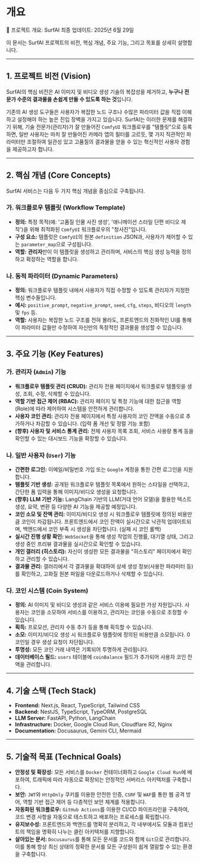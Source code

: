 # 개요
💎 프로젝트 개요: SurfAI
최종 업데이트: 2025년 6월 29일

이 문서는 SurfAI 프로젝트의 비전, 핵심 개념, 주요 기능, 그리고 목표를 상세히 설명합니다.

---

## 1. 프로젝트 비전 (Vision)

SurfAI의 핵심 비전은 AI 이미지 및 비디오 생성 기술의 복잡성을 제거하고, **누구나 전문가 수준의 결과물을 손쉽게 만들 수 있도록 하는 것**입니다.

기존의 AI 생성 도구들은 사용자가 복잡한 노드 구조나 수많은 파라미터 값을 직접 이해하고 설정해야 하는 높은 진입 장벽을 가지고 있습니다. SurfAI는 이러한 문제를 해결하기 위해, 기술 전문가(관리자)가 잘 만들어진 `ComfyUI` 워크플로우를 "템플릿"으로 등록하면, 일반 사용자는 마치 잘 만들어진 카메라 앱의 필터를 고르듯, 몇 가지 직관적인 파라미터만 조절하여 일관성 있고 고품질의 결과물을 얻을 수 있는 혁신적인 사용자 경험을 제공하고자 합니다.

---

## 2. 핵심 개념 (Core Concepts)

SurfAI 서비스는 다음 두 가지 핵심 개념을 중심으로 구축됩니다.

### 가. 워크플로우 템플릿 (Workflow Template)

-   **정의:** 특정 목적(예: '고품질 인물 사진 생성', '애니메이션 스타일 단편 비디오 제작')을 위해 최적화된 `ComfyUI` 워크플로우의 "청사진"입니다.
-   **구성 요소:** 템플릿은 `ComfyUI`의 원본 `definition` JSON과, 사용자가 제어할 수 있는 `parameter_map`으로 구성됩니다.
-   **역할:** **관리자**만이 이 템플릿을 생성하고 관리하며, 서비스의 핵심 생성 능력을 정의하고 확장하는 역할을 합니다.

### 나. 동적 파라미터 (Dynamic Parameters)

-   **정의:** 워크플로우 템플릿 내에서 사용자가 직접 수정할 수 있도록 관리자가 지정한 핵심 변수들입니다.
-   **예시:** `positive_prompt`, `negative_prompt`, `seed`, `cfg`, `steps`, 비디오의 `length` 및 `fps` 등.
-   **역할:** 사용자는 복잡한 노드 구조를 전혀 몰라도, 프론트엔드의 친화적인 UI를 통해 이 파라미터 값들만 수정하여 자신만의 독창적인 결과물을 생성할 수 있습니다.

---

## 3. 주요 기능 (Key Features)

### 가. 관리자 (`Admin`) 기능

-   **워크플로우 템플릿 관리 (CRUD):** 관리자 전용 페이지에서 워크플로우 템플릿을 생성, 조회, 수정, 삭제할 수 있습니다.
-   **역할 기반 접근 제어 (RBAC):** 관리자 페이지 및 특정 기능에 대한 접근을 역할(Role)에 따라 제어하여 시스템을 안전하게 관리합니다.
-   **사용자 코인 관리:** 관리자 전용 페이지에서 특정 사용자의 코인 잔액을 수동으로 추가하거나 차감할 수 있습니다. (입력 폼 개선 및 정렬 기능 포함)
-   **(향후) 사용자 및 서비스 통계 관리:** 전체 사용자 목록 조회, 서비스 사용량 통계 등을 확인할 수 있는 대시보드 기능을 확장할 수 있습니다.

### 나. 일반 사용자 (`User`) 기능

-   **간편한 로그인:** 이메일/비밀번호 가입 또는 `Google` 계정을 통한 간편 로그인을 지원합니다.
-   **템플릿 기반 생성:** 공개된 워크플로우 템플릿 목록에서 원하는 스타일을 선택하고, 간단한 폼 입력을 통해 이미지/비디오 생성을 요청합니다.
-   **(향후) LLM 기반 기능:** LangChain 기반의 LLM(거대 언어 모델)을 활용한 텍스트 생성, 요약, 변환 등 다양한 AI 기능을 제공할 예정입니다.
-   **코인 소모 및 잔액 관리:** 이미지/비디오 생성 시 워크플로우 템플릿에 정의된 비용만큼 코인이 차감됩니다. 프론트엔드에서 코인 잔액이 실시간으로 낙관적 업데이트되며, 백엔드에서 코인 부족 시 생성을 차단합니다. (실패 시 코인 롤백)
-   **실시간 진행 상황 확인:** `WebSocket`을 통해 생성 작업의 진행률, 대기열 상태, 그리고 생성 중인 프리뷰 결과물을 실시간으로 확인할 수 있습니다.
-   **개인 갤러리 (히스토리):** 자신이 생성한 모든 결과물을 "히스토리" 페이지에서 확인하고 관리할 수 있습니다.
-   **결과물 관리:** 갤러리에서 각 결과물을 확대하여 상세 생성 정보(사용한 파라미터 등)를 확인하고, 고화질 원본 파일을 다운로드하거나 삭제할 수 있습니다.

### 다. 코인 시스템 (Coin System)

-   **정의:** AI 이미지 및 비디오 생성과 같은 서비스 이용에 필요한 가상 자원입니다. 사용자는 코인을 소모하여 서비스를 이용하고, 관리자는 코인을 수동으로 조정할 수 있습니다.
-   **획득:** 프로모션, 관리자 수동 추가 등을 통해 획득할 수 있습니다.
-   **소모:** 이미지/비디오 생성 시 워크플로우 템플릿에 정의된 비용만큼 소모됩니다. 0코인일 경우 생성 요청이 차단됩니다.
-   **투명성:** 모든 코인 거래 내역은 기록되어 투명하게 관리됩니다.
-   **데이터베이스 필드:** `users` 테이블에 `coinBalance` 필드가 추가되어 사용자 코인 잔액을 관리합니다.

---

## 4. 기술 스택 (Tech Stack)

-   **Frontend:** Next.js, React, TypeScript, Tailwind CSS
-   **Backend:** NestJS, TypeScript, TypeORM, PostgreSQL
-   **LLM Server:** FastAPI, Python, LangChain
-   **Infrastructure:** Docker, Google Cloud Run, Cloudflare R2, Nginx
-   **Documentation:** Docusaurus, Gemini CLI, Mermaid

---

## 5. 기술적 목표 (Technical Goals)

-   **안정성 및 확장성:** 모든 서비스를 `Docker` 컨테이너화하고 `Google Cloud Run`에 배포하여, 트래픽에 따라 자동으로 확장되는 안정적인 서버리스 아키텍처를 구축합니다.
-   **보안:** `JWT`와 `HttpOnly` 쿠키를 이용한 안전한 인증, `CSRF` 및 `WAF`를 통한 웹 공격 방어, 역할 기반 접근 제어 등 다층적인 보안 체계를 적용합니다.
-   **자동화된 워크플로우:** `GitHub Actions`를 이용한 CI/CD 파이프라인을 구축하여, 코드 변경 사항을 자동으로 테스트하고 배포하는 프로세스를 확립합니다.
-   **유지보수성:** 프론트엔드와 백엔드를 명확히 분리하고, 각 내부에서도 모듈과 컴포넌트의 책임을 명확히 나누는 클린 아키텍처를 지향합니다.
-   **살아있는 문서:** `Docusaurus`를 통해 모든 문서를 코드와 함께 `Git`으로 관리합니다. 이를 통해 항상 최신 상태의 정확한 문서를 모든 구성원이 쉽게 열람할 수 있는 환경을 구축합니다.
